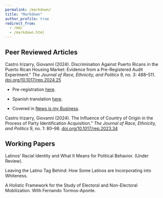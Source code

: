 ```yaml
---
permalink: /markdown/
title: "Markdown"
author_profile: true
redirect_from: 
  - /md/
  - /markdown.html
---
```




## Peer Reviewed Articles

Castro Irizarry, Giovanni (2024). Discrimination Against Puerto Ricans in the Puerto Rican Housing Market: Evidence from a Pre-Registered Audit Experiment.” *The Journal of Race, Ethnicity, and Politics* 9, no. 3: 488–511. [doi.org/10.1017/rep.2024.25](https://doi.org/10.1017/rep.2024.25)

* Pre-registration [here](https://doi.org/10.17605/OSF.IO/SXF4D).

* Spanish translation [here](https://doi.org/10.31235/osf.io/8tcn4).

* Covered in  [News is my Business](https://newsismybusiness.com/report-puerto-rican-homebuyers-face-discrimination-in-local-housing-market/).

Castro Irizarry, Giovanni (2024). The Influence of Country of Origin in the Process of Party Identification Acquisition.” *The Journal of Race, Ethnicity, and Politics* 9, no. 1: 80–98. [doi.org/10.1017/rep.2023.34](https://doi.org/10.1017/rep.2023.34)

## Working Papers

Latinos’ Racial Identity and What It Means for Political Behavior. (Under Review).

Leaving the Latino Tag Behind: How Some Latinos are Incorporating into Whiteness.

A Holistic Framework for the Study of Electoral and Non-Electoral Mobilization. With Fernando Tormos-Aponte.
